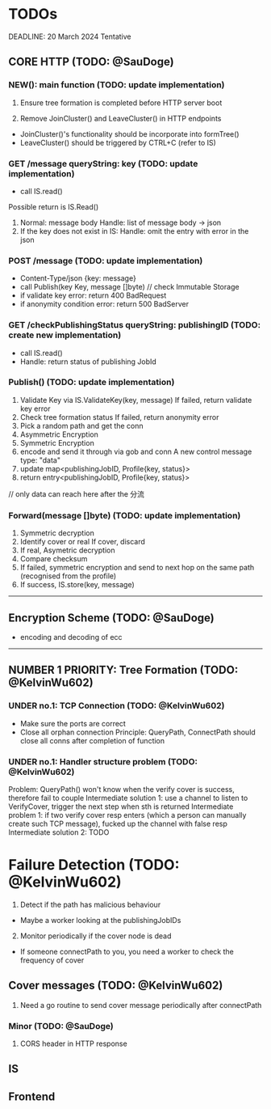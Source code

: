 # TODOs

DEADLINE: 20 March 2024 Tentative

## CORE HTTP (TODO: @SauDoge)
### NEW(): main function (TODO: update implementation)
1. Ensure tree formation is completed before HTTP server boot

2. Remove JoinCluster() and LeaveCluster() in HTTP endpoints
- JoinCluster()'s functionality should be incorporate into formTree()
- LeaveCluster() should be triggered by CTRL+C
(refer to IS)

### GET /message queryString: key (TODO: update implementation)
- call IS.read()

Possible return is IS.Read()
1. Normal: message body
Handle: list of message body -> json
2. If the key does not exist in IS:
Handle: omit the entry with error in the json

### POST /message (TODO: update implementation)
- Content-Type/json {key: message}
- call Publish(key Key, message []byte) // check Immutable Storage
- if validate key error: return 400 BadRequest
- if anonymity condition error: return 500 BadServer

### GET /checkPublishingStatus queryString: publishingID (TODO: create new implementation)
- call IS.read()
- Handle: return status of publishing JobId

### Publish() (TODO: update implementation)
1. Validate Key via IS.ValidateKey(key, message)
  If failed, return validate key error
2. Check tree formation status
  If failed, return anonymity error
3. Pick a random path and get the conn
4. Asymmetric Encryption
5. Symmetric Encryption
6. encode and send it through via gob and conn
A new control message type: "data"
7. update map<publishingJobID, Profile{key, status}>
8. return entry<publishingJobID, Profile{key, status}>


// only data can reach here after the 分流
### Forward(message []byte) (TODO: update implementation)
1. Symmetric decryption
2. Identify cover or real
If cover, discard
3. If real, Asymetric decryption
4. Compare checksum
5. If failed, symmetric encryption and send to next hop on the same path (recognised from the profile)
6. If success, IS.store(key, message)

--------------------------------------------
## Encryption Scheme (TODO: @SauDoge)
- encoding and decoding of ecc

----------------------------------------------
## NUMBER 1 PRIORITY: Tree Formation (TODO: @KelvinWu602)

### UNDER no.1: TCP Connection (TODO: @KelvinWu602)
- Make sure the ports are correct
- Close all orphan connection
  Principle: QueryPath, ConnectPath should close all conns after completion of function

### UNDER no.1: Handler structure problem (TODO: @KelvinWu602)
Problem: QueryPath() won't know when the verify cover is success, therefore fail to couple 
Intermediate solution 1: use a channel to listen to VerifyCover, trigger the next step when sth is returned
Intermediate problem 1: if two verify cover resp enters (which a person can manually create such TCP message), fucked up the channel with false resp
Intermediate solution 2: TODO

# Failure Detection (TODO: @KelvinWu602)
1. Detect if the path has malicious behaviour
- Maybe a worker looking at the publishingJobIDs
2. Monitor periodically if the cover node is dead
- If someone connectPath to you, you need a worker to check the frequency of cover

## Cover messages (TODO: @KelvinWu602)
1. Need a go routine to send cover message periodically after connectPath

### Minor (TODO: @SauDoge)
1. CORS header in HTTP response 

## IS

## Frontend 
### 
